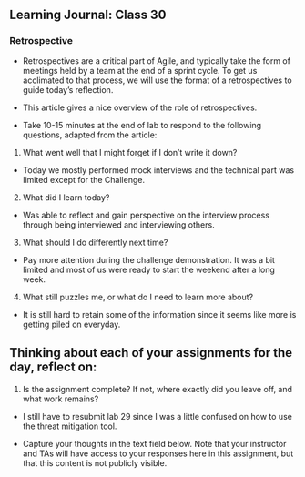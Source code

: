## Learning Journal: Class 30

### Retrospective

- Retrospectives are a critical part of Agile, and typically take the form of meetings held by a team at the end of a sprint cycle. To get us acclimated to that process, we will use the format of a retrospectives to guide today’s reflection.

- This article gives a nice overview of the role of retrospectives.

- Take 10-15 minutes at the end of lab to respond to the following questions, adapted from the article:

1. What went well that I might forget if I don’t write it down?

- Today we mostly performed mock interviews and the technical part was limited except for the Challenge.

2. What did I learn today?

- Was able to reflect and gain perspective on the interview process through being interviewed and interviewing others.

3. What should I do differently next time?

- Pay more attention during the challenge demonstration. It was a bit limited and most of us were ready to start the weekend after a long week.

4. What still puzzles me, or what do I need to learn more about?

- It is still hard to retain some of the information since it seems like more is getting piled on everyday.

## Thinking about each of your assignments for the day, reflect on:

1. Is the assignment complete? If not, where exactly did you leave off, and what work remains?

- I still have to resubmit lab 29 since I was a little confused on how to use the threat mitigation tool.

- Capture your thoughts in the text field below. Note that your instructor and TAs will have access to your responses here in this assignment, but that this content is not publicly visible.

